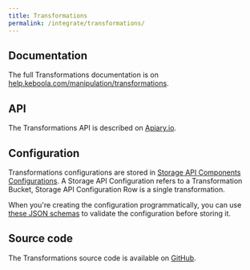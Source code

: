 ```yaml
---
title: Transformations
permalink: /integrate/transformations/
---
```


## Documentation

The full Transformations documentation is on [help.keboola.com/manipulation/transformations](https://help.keboola.com/manipulation/transformations/). 

## API

The Transformations API is described on [Apiary.io](http://docs.keboolatransformationapi.apiary.io/). 

## Configuration

Transformations configurations are stored in [Storage API Components Configurations](http://docs.keboola.apiary.io/#reference/component-configurations). 
A Storage API Configuration refers to a Transformation Bucket, Storage API Configuration Row is a single transformation.
 
When you're creating the configuration programmatically, you can use [these JSON schemas](https://github.com/keboola/transformation-bundle/tree/master/Resources/schemas) 
to validate the configuration before storing it.

## Source code

The Transformations source code is available on [GitHub](https://github.com/keboola/transformation-bundle).
